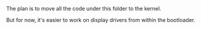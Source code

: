 The plan is to move all the code under this folder to the kernel.

But for now, it's easier to work on display drivers from within the bootloader.
